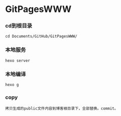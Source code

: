 # GitPagesWWW

### cd到根目录

```
cd Documents/GitHub/GitPagesWWW/
```

### 本地服务

```
hexo server
```

### 本地编译

```
hexo g
```

### copy

```
拷贝生成的public文件内容到博客根目录下，全部替换。commit。
```